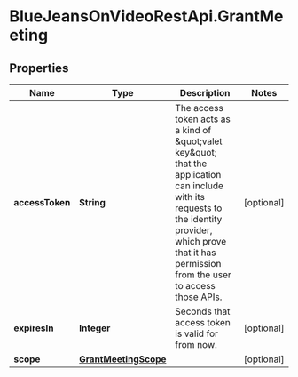# BlueJeansOnVideoRestApi.GrantMeeting

## Properties
Name | Type | Description | Notes
------------ | ------------- | ------------- | -------------
**accessToken** | **String** | The access token acts as a kind of \&quot;valet key\&quot; that the application can include with its requests to the identity provider, which prove that it has permission from the user to access those APIs. | [optional] 
**expiresIn** | **Integer** | Seconds that access token is valid for from now. | [optional] 
**scope** | [**GrantMeetingScope**](GrantMeetingScope.md) |  | [optional] 


